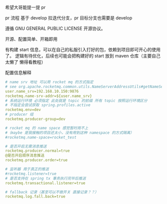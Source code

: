 希望大哥能提一提 pr 

pr 流程 基于 develop 拉迭代分支，pr 目标分支也需要是 develop

遵循 GNU GENERAL PUBLIC LICENSE 开源协议。

开源、配置简单、开箱即用

有构建 start 信息，可以在自己的私服引入打好的包，依赖到项目即可开心的使用了。
逻辑有待优化，后续也可能会把构建好的 start 放到 maven 仓库（主要自己太懒了 懒得看教程）


配置信息解释

```yaml
# name srv 地址 可以用 rocket mq 的方式指定 
# see org.apache.rocketmq.common.utils.NameServerAddressUtils#getNameServerAddresses
user.name_srv=192.168.10.150:9876
rocketmq.name-srv-addr=${user.name_srv}
# 系统运行环境 必须指定 此处就是 topic 的前缀 所有 topic 按照运行环境区分
# 不指定会尝试获取 spring.profiles.active
rocketmq.env=dev
# producer 组
rocketmq.producer-group=dev

# rocket mq 的 name space 感觉暂时用不上
#（maybe 是我接触的项目还太小，没有用到这种 namespace 的方式隔离）
#rocketmq.name-space=rocket_test

# 是否开启无需消息推送
rocketmq.producer.normal=true
@是否开启顺序消息推送
rocketmq.producer.order=true

# 监听器 用于真正的推送
#rocketmq.listener=true
# 是否支持在 spring tx 事务执行完毕后推送
rocketmq.transactional.listener=true

# fallback 记录（甚至可以不做开关 直接记录？？）
rocketmq.log.fall.back=true
```
